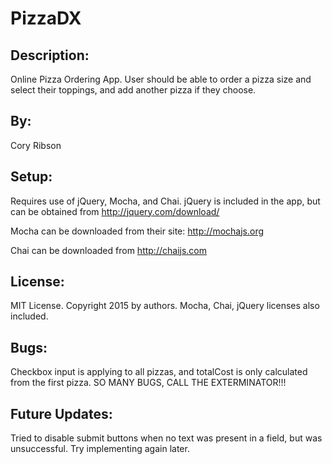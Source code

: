 PizzaDX
===============================

Description:
------------
Online Pizza Ordering App.  User should be able to order a pizza size and
select their toppings, and add another pizza if they choose.

By:
---
Cory Ribson

Setup:
------
Requires use of jQuery, Mocha, and Chai.  jQuery is included in the app,
but can be obtained from http://jquery.com/download/

Mocha can be downloaded from their site: http://mochajs.org

Chai can be downloaded from http://chaijs.com


License:
--------
MIT License. Copyright 2015 by authors.
Mocha, Chai, jQuery licenses also included.

Bugs:
-----
Checkbox input is applying to all pizzas, and totalCost is only calculated
from the first pizza.  SO MANY BUGS, CALL THE EXTERMINATOR!!!

Future Updates:
---------------
Tried to disable submit buttons when no text was present in a field,
but was unsuccessful.  Try implementing again later.
